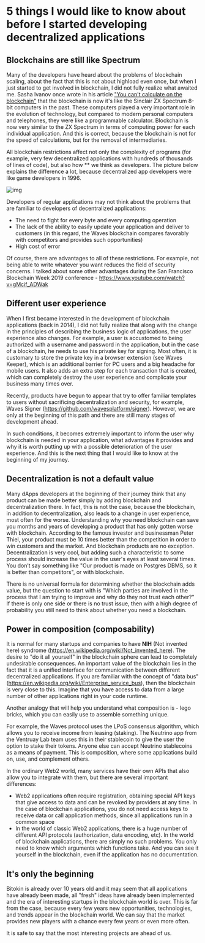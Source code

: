 # 5 things I would like to know about before I started developing decentralized applications



## Blockchains are still like Spectrum

Many of the developers have heard about the problems of blockchain scaling, about the fact that this is not about highload even once, but when I just started to get involved in blockchain, I did not fully realize what awaited me. Sasha Ivanov once wrote in his article ["You can't calculate on the blockchain"](https://medium.com/wavesprotocol/you-cant-calculate-on-the-blockchain-906f9b110829) that the blockchain is now it's like the Sinclair ZX Spectrum 8-bit computers in the past. These computers played a very important role in the evolution of technology, but compared to modern personal computers and telephones, they were like a programmable calculator. Blockchain is now very similar to the ZX Spectrum in terms of computing power for each individual application. And this is correct, because the blockchain is not for the speed of calculations, but for the removal of intermediaries.

All blockchain restrictions affect not only the complexity of programs (for example, very few decentralized applications with hundreds of thousands of lines of code), but also how ** we think as developers. The picture below explains the difference a lot, because decentralized app developers were like game developers in 1996.

![img](https://media.discordapp.net/attachments/694073260509233212/714476772615520336/d391f9ea-2091-8043-a54c-a844862373a0.png)

Developers of regular applications may not think about the problems that are familiar to developers of decentralized applications:

- The need to fight for every byte and every computing operation
- The lack of the ability to easily update your application and deliver to customers (in this regard, the Waves blockchain compares favorably with competitors and provides such opportunities)
- High cost of error

Of course, there are advantages to all of these restrictions. For example, not being able to write whatever you want reduces the field of security concerns. I talked about some other advantages during the San Francisco Blockchain Week 2019 conference - https://www.youtube.com/watch?v=gMcif_ADWak

## Different user experience

When I first became interested in the development of blockchain applications (back in 2014), I did not fully realize that along with the change in the principles of describing the business logic of applications, the user experience also changes. For example, a user is accustomed to being authorized with a username and password in the application, but in the case of a blockchain, he needs to use his private key for signing. Most often, it is customary to store the private key in a browser extension (see Waves Keeper), which is an additional barrier for PC users and a big headache for mobile users. It also adds an extra step for each transaction that is created, which can completely destroy the user experience and complicate your business many times over.

Recently, products have begun to appear that try to offer familiar templates to users without sacrificing decentralization and security, for example, Waves Signer (https://github.com/wavesplatform/signer). However, we are only at the beginning of this path and there are still many stages of development ahead.

In such conditions, it becomes extremely important to inform the user why blockchain is needed in your application, what advantages it provides and why it is worth putting up with a possible deterioration of the user experience. And this is the next thing that I would like to know at the beginning of my journey.

## Decentralization is not a default value

Many dApps developers at the beginning of their journey think that any product can be made better simply by adding blockchain and decentralization there. In fact, this is not the case, because the blockchain, in addition to decentralization, also leads to a change in user experience, most often for the worse. Understanding why you need blockchain can save you months and years of developing a product that has only gotten worse with blockchain. According to the famous investor and businessman Peter Thiel, your product must be 10 times better than the competition in order to win customers and the market. And blockchain products are no exception. Decentralization is very cool, but adding such a characteristic to some process should increase the value in the user's eyes at least several times. You don’t say something like "Our product is made on Postgres DBMS, so it is better than competitors", or with blockchain.

There is no universal formula for determining whether the blockchain adds value, but the question to start with is "Which parties are involved in the process that I am trying to improve and why do they not trust each other?" If there is only one side or there is no trust issue, then with a high degree of probability you still need to think about whether you need a blockchain.

## Power in composition (composability)

It is normal for many startups and companies to have **NIH** (Not invented here) syndrome (https://en.wikipedia.org/wiki/Not_invented_here). The desire to "do it all yourself" in the blockchain sphere can lead to completely undesirable consequences. An important value of the blockchain lies in the fact that it is a unified interface for communication between different decentralized applications. If you are familiar with the concept of "data bus" (https://en.wikipedia.org/wiki/Enterprise_service_bus), then the blockchain is very close to this. Imagine that you have access to data from a large number of other applications right in your code runtime.

Another analogy that will help you understand what composition is - lego bricks, which you can easily use to assemble something unique.

For example, the Waves protocol uses the LPoS consensus algorithm, which allows you to receive income from leasing (staking). The Neutrino app from the Ventruay Lab team uses this in their stablecoin to give the user the option to stake their tokens. Anyone else can accept Neutrino stablecoins as a means of payment. This is composition, where some applications build on, use, and complement others.

In the ordinary Web2 world, many services have their own APIs that also allow you to integrate with them, but there are several important differences:

- Web2 applications often require registration, obtaining special API keys that give access to data and can be revoked by providers at any time. In the case of blockchain applications, you do not need access keys to receive data or call application methods, since all applications run in a common space
- In the world of classic Web2 applications, there is a huge number of different API protocols (authorization, data encoding, etc). In the world of blockchain applications, there are simply no such problems. You only need to know which arguments which functions take. And you can see it yourself in the blockchain, even if the application has no documentation.

## It's only the beginning

Bitokin is already over 10 years old and it may seem that all applications have already been made, all "fresh" ideas have already been implemented and the era of interesting startups in the blockchain world is over. This is far from the case, because every few years new opportunities, technologies, and trends appear in the blockchain world. We can say that the market provides new players with a chance every few years or even more often.

It is safe to say that the most interesting projects are ahead of us.
